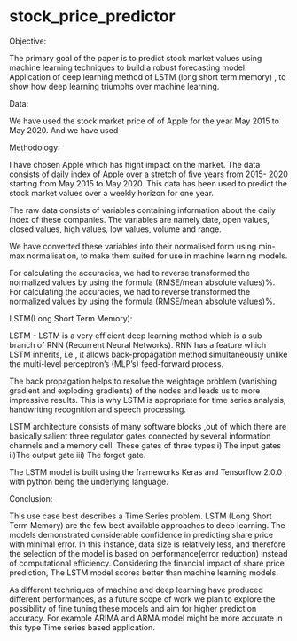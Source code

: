 # stock_price_predictor

Objective:

The primary goal of the paper is to predict stock market values using machine learning techniques to build a robust forecasting model.
Application of deep learning method of LSTM (long short term memory) , to show how deep learning triumphs over machine learning.

Data:

We have used the stock market price of of Apple for the year May 2015 to May 2020. And we have used 

Methodology:

I have chosen Apple which has hight impact on the market. The data consists of daily index of Apple over a stretch of five years from 2015- 2020 starting from May 2015 to May 2020.
This data has been used to predict the stock market values over a weekly horizon for one year.

The raw data consists of variables containing information about the daily index of these companies. The variables are namely date, open values, closed values, high values, low values, volume and range.

We have converted these variables into their normalised form using min-max normalisation, to make them suited for use in machine learning models.

For calculating the accuracies, we had to reverse transformed the normalized values by using the formula (RMSE/mean absolute values)%. For calculating the accuracies, we had to reverse transformed the normalized values by using the formula (RMSE/mean absolute values)%.

LSTM(Long Short Term Memory):

LSTM - LSTM is a very efficient deep learning method which is a sub branch of RNN (Recurrent Neural Networks). RNN has a feature which LSTM inherits, i.e., it allows back-propagation method simultaneously unlike the multi-level perceptron’s (MLP’s) feed-forward process. 

The back propagation helps to resolve the weightage problem (vanishing gradient and exploding gradients) of the nodes and leads us to more impressive results. This is why LSTM is appropriate for time series analysis, handwriting recognition and speech processing.

LSTM architecture consists of many software blocks ,out of which there are basically  salient three regulator gates connected by several information channels and a memory cell. These gates of three types i) The input gates ii)The output gate iii) The forget gate.

The  LSTM model is built using the frameworks Keras and Tensorflow 2.0.0 , with python being the underlying language.

Conclusion:

This use case best describes a Time Series problem. LSTM (Long Short Term Memory) are the few best available approaches to deep learning. The models demonstrated considerable confidence in predicting share price with minimal error. In this instance, data size is relatively less, and therefore the selection of the model is based on performance(error reduction) instead of computational efficiency.  Considering the financial impact of share price prediction, The LSTM model scores better than machine learning models.

As different techniques of machine and deep learning have produced different performances, as a future scope of work we plan to explore the possibility of fine tuning these models and aim for higher prediction accuracy. For example ARIMA and ARMA model might be more accurate in this type Time series based application.